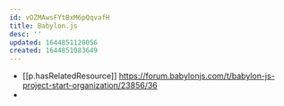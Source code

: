 ```yaml
---
id: vOZMAwsFYtBxM6pQqvafH
title: Babylon.js
desc: ''
updated: 1644851120056
created: 1644851083649
---
```



- [[p.hasRelatedResource]] https://forum.babylonjs.com/t/babylon-js-project-start-organization/23856/36
- 
